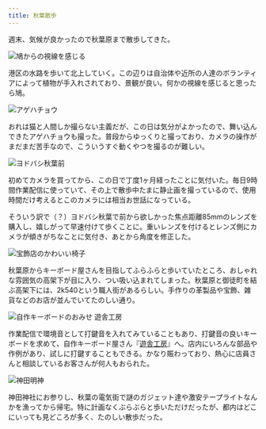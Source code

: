 ```yaml
---
title: 秋葉散歩
---
```

週末、気候が良かったので秋葉原まで散歩してきた。

![](https://lh4.googleusercontent.com/SBtumqrBia7oFdMZq-b8Y65k8cGAc17J6ro15Q3UykM0Kq43xhFCtJbx8zT7SDS6zCG0mIRY-ffYUnkThLeWElEAjbYtKbGV59-jKv9_jR1zshieAbNR1j-dTp2FtjmBsa_4T_u0aAZgPqk40FY "鳩からの視線を感じる")

港区の水路を歩いて北上していく。この辺りは自治体や近所の人達のボランティアによって植物が手入れされており、景観が良い。何かの視線を感じると思ったら鳩。

![](https://lh4.googleusercontent.com/LCoqdNdIV3ZXsPKr9tF9FVyeVx5MIXpyT7ZGqPeIXeE0Ka7s3XoPMrkIYwvv2sOUpmKdqNvR_DWFAPK8Wwf5lAeWFCpLsIos_a245hsMKWGSrBfzvG30a80IW1oyORrD0zjZCH02h2lxwndLYug "アゲハチョウ")

おれは猫と人間しか撮らない主義だが、この日は気分がよかったので、舞い込んできたアゲハチョウも撮った。普段からゆっくりと撮っており、カメラの操作がまだまだ苦手なので、こういうすぐ動くやつを撮るのが難しい。

![](https://lh5.googleusercontent.com/P85z2BA16_yufUjQ1RLs-V08OrQE8MsJiNGP_tBVly6FbopB2Fg7LWFLchp8aslK4c7d7hvWNYvcDM8hfKSEfAEtkCFADwOBAK7Q3VMiB8-C1UbssEDJcr3Zp0IIpVpjCzNU16yxj78Iw4-_qUs "ヨドバシ秋葉前")

初めてカメラを買ってから、この日で丁度1ヶ月経ったことに気付いた。毎日9時間作業配信に使っていて、その上で散歩中たまに静止画を撮っているので、使用時間だけ考えるとこのカメラには相当お世話になっている。

そういう訳で（？）ヨドバシ秋葉で前から欲しかった焦点距離85mmのレンズを購入し、嬉しがって早速付けて歩くことに。重いレンズを付けるとレンズ側にカメラが傾きがちなことに気付き、あとから角度を修正した。

![](https://lh5.googleusercontent.com/CKIeto6sJaJWsEer7dMKBYqHk0sy5zEqxt7psvXLj2_ocwnXuMGkIttZCyz6v4vHTj1XGL5gPCq7wd8MNZtzgJghlC-Jlf3M7fjRwELJ3MYjO485HfyBvobfyHfTtW0TU55xrSFJEpnUrtlxRkY "宝飾店のかわいい椅子")

秋葉原からキーボード屋さんを目指してふらふらと歩いていたところ、おしゃれな雰囲気の高架下が目に入り、つい吸い込まれてしまった。秋葉原と御徒町を結ぶ高架下には、2k540という職人街があるらしい。手作りの革製品や宝飾、雑貨などのお店が並んでいてたのしい通り。

![](https://lh3.googleusercontent.com/vLrRApD5xHpBmezgivm4h5vPeARQvv59dsxqH_c2-nKTbS-rl9wpZjmjOcSK0pTMkWL6OaU2J5YffC6JrH8ho9mzBUHNcp2Hk9DSTFY3wWHpL3NZ_OQSqwM-lvj5TzlMclcxzpmdM9lNOxFDQUU "自作キーボードのおみせ 遊舎工房")

作業配信で環境音として打鍵音を入れてみていることもあり、打鍵音の良いキーボードを求めて、自作キーボード屋さん『[遊舎工房](https://yushakobo.jp/)』へ。店内にいろんな部品や作例があり、試しに打鍵することもできる。かなり賑わっており、熱心に店員さんと相談しているお客さんが何人もおられた。

![](https://lh4.googleusercontent.com/HsguIG3XaQmJxgj6IQ9WrLLz84EnBAPJ3nyQfUveXgyq3RS3w1t05K-u-0jlQTmfzdltnn4phMSAGpGsvCCLDpUSr0AaRSHld4sZD4_RtYFh8801pWx7C5lymJHNCdrzN2d1x6Pk77dq-NjzM4A "神田明神")

神田神社にお参りし、秋葉の電気街で謎のガジェット達や激安テープライトなんかを漁ってから帰宅。特に計画なくぶらぶらと歩いただけだったが、都内はどこにいっても見どころが多く、たのしい散歩だった。
